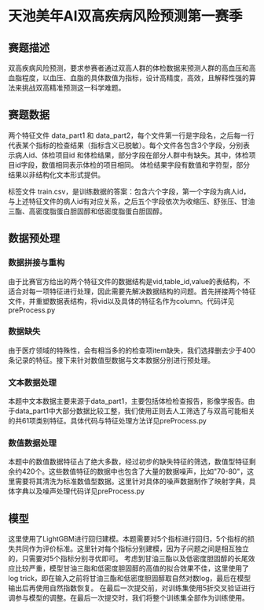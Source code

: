 # 天池美年AI双高疾病风险预测第一赛季

## 赛题描述

双高疾病风险预测，要求参赛者通过双高人群的体检数据来预测人群的高血压和高血脂程度，以血压、血脂的具体数值为指标，设计高精度，高效，且解释性强的算法来挑战双高精准预测这一科学难题。

## 赛题数据

两个特征文件 data_part1 和 data_part2，每个文件第一行是字段名，之后每一行代表某个指标的检查结果（指标含义已脱敏）。每个文件各包含3个字段，分别表示病人id、体检项目id 和体检结果，部分字段在部分人群中有缺失。其中，体检项目id字段，数值相同表示体检的项目相同。 体检结果字段有数值和字符型，部分结果以非结构化文本形式提供。

标签文件 train.csv，是训练数据的答案：包含六个字段，第一个字段为病人id，与上述特征文件的病人id有对应关系，之后五个字段依次为收缩压、舒张压、甘油三酯、高密度脂蛋白胆固醇和低密度脂蛋白胆固醇。

## 数据预处理

### 数据拼接与重构

由于比赛官方给出的两个特征文件的数据结构是vid,table_id,value的表结构，不适合对每一项特征进行处理，因此需要先解决数据结构的问题。首先拼接两个特征文件，并重塑数据表结构，将vid以及具体的特征名作为column。代码详见preProcess.py

### 数据缺失

由于医疗领域的特殊性，会有相当多的的检查项item缺失，我们选择删去少于400条记录的特征。接下来针对数值型数据与文本数据分别进行预处理。

### 文本数据处理

本题中文本数据主要来源于data_part1，主要包括体检检查报告，影像学报告。由于data_part1中大部分数据比较工整，我们使用正则去人工筛选了与双高可能相关的共61项类别特征。具体代码与特征处理方法详见preProcess.py

### 数值数据处理

本题中的数值数据特征占了绝大多数，经过初步的缺失特征的筛选，数值型特征剩余约420个。这些数值特征的数据中也包含了大量的数据噪声，比如"70-80"，这里需要将其清洗为标准数值型数据。这里针对具体的噪声数据制作了映射字典，具体字典以及噪声处理代码详见preProcess.py

## 模型

这里使用了LightGBM进行回归建模。本题需要对5个指标进行回归，5个指标的损失共同作为评价标准。这里针对每个指标分别建模，因为子问题之间是相互独立的，只需要对5个指标分别寻优即可。
考虑到甘油三酯以及低密度胆固醇的长尾效应比较严重，模型甘油三脂和低密度胆固醇的高值的拟合效果不佳，这里使用了log trick，即在输入之前将甘油三酯和低密度胆固醇取自然对数log，最后在模型输出后再使用自然指数恢复。
在最后一次提交前，对训练集使用5折交叉验证进行调参与模型的调整。在最后一次提交时，我们将整个训练集全部作为训练使用。
